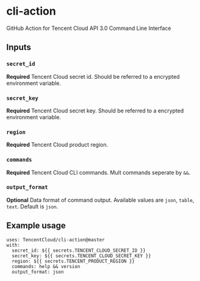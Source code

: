 # cli-action
GitHub Action for Tencent Cloud API 3.0 Command Line Interface

## Inputs

### `secret_id`

**Required** Tencent Cloud secret id. Should be referred to a encrypted environment variable.

### `secret_key`

**Required** Tencent Cloud secret key. Should be referred to a encrypted environment variable.

### `region`

**Required** Tencent Cloud product region.

### `commands`

**Required** Tencent Cloud CLI commands. Mult commands seperate by `&&`.

### `output_format`

**Optional** Data format of command output. Available values are `json`, `table`, `text`. Default is `json`.

## Example usage

```
uses: TencentCloud/cli-action@master
with:
  secret_id: ${{ secrets.TENCENT_CLOUD_SECRET_ID }}
  secret_key: ${{ secrets.TENCENT_CLOUD_SECRET_KEY }}
  region: ${{ secrets.TENCENT_PRODUCT_REGION }}
  commands: help && version
  output_format: json
```

